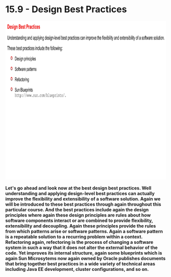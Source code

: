 # 15.9 - Design Best Practices

<img src="/images/15_09_01.jpg" width="800" height="500">

**Let's go ahead and look now at the best design best practices. Well understanding and applying design-level best practices can actually improve the flexibility and extensibility of a software solution. Again we will be introduced to these best practices through again throughout this particular course. And the best practices include again the design principles where again these design principles are rules about how software components interact or are combined to provide flexibility, extensibility and decoupling. Again these principles provide the rules from which patterns arise or software patterns. Again a software pattern is a repeatable solution to a recurring problem within a context. Refactoring again, refectoring is the process of changing a software system in such a way that it does not alter the external behavior of the code. Yet improves its internal structure, again some blueprints which is again Sun Microsytems now again owned by Oracle publishes documents that bring together best practices in a wide variety of technical areas including Java EE development, cluster configurations, and so on.**